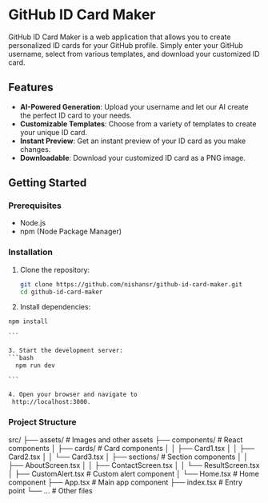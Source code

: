 # GitHub ID Card Maker

GitHub ID Card Maker is a web application that allows you to create personalized ID cards for your GitHub profile. Simply enter your GitHub username, select from various templates, and download your customized ID card.

## Features

- **AI-Powered Generation**: Upload your username and let our AI create the perfect ID card to your needs.
- **Customizable Templates**: Choose from a variety of templates to create your unique ID card.
- **Instant Preview**: Get an instant preview of your ID card as you make changes.
- **Downloadable**: Download your customized ID card as a PNG image.

## Getting Started

### Prerequisites

- Node.js
- npm (Node Package Manager)

### Installation

1. Clone the repository:

   ```bash
   git clone https://github.com/nishansr/github-id-card-maker.git
   cd github-id-card-maker

   ```

2. Install dependencies:

````bash
npm install

```

3. Start the development server:
```bash
  npm run dev

```

4. Open your browser and navigate to
 http://localhost:3000.
````

### Project Structure
src/
├── assets/                 # Images and other assets
├── components/             # React components
│   ├── cards/              # Card components
│   │   ├── Card1.tsx
│   │   ├── Card2.tsx
│   │   └── Card3.tsx
│   ├── sections/           # Section components
│   │   ├── AboutScreen.tsx
│   │   ├── ContactScreen.tsx
│   │   └── ResultScreen.tsx
│   ├── CustomAlert.tsx     # Custom alert component
│   └── Home.tsx            # Home component
├── App.tsx                 # Main app component
├── index.tsx               # Entry point
└── ...                     # Other files